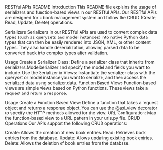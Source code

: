 RESTful APIs README
Introduction
This README file explains the usage of serializers and function-based views in our RESTful APIs. Our RESTful APIs are designed for a book management system and follow the CRUD (Create, Read, Update, Delete) operations.

Serializers
Serializers in our RESTful APIs are used to convert complex data types (such as querysets and model instances) into native Python data types that can then be easily rendered into JSON, XML, or other content types. They also handle deserialization, allowing parsed data to be converted back into complex types after validation.

Usage
Create a Serializer Class: Define a serializer class that inherits from serializers.ModelSerializer and specify the model and fields you want to include.
Use the Serializer in Views: Instantiate the serializer class with the queryset or model instance you want to serialize, and then access the serialized data using serializer.data.
Function Based Views
Function-based views are simple views based on Python functions. These views take a request and return a response.

Usage
Create a Function Based View: Define a function that takes a request object and returns a response object. You can use the @api_view decorator to specify the HTTP methods allowed for the view.
URL Configuration: Map the function-based view to a URL pattern in your urls.py file.
CRUD Operations
Our APIs support the following CRUD operations:

Create: Allows the creation of new book entries.
Read: Retrieves book entries from the database.
Update: Allows updating existing book entries.
Delete: Allows the deletion of book entries from the database.
